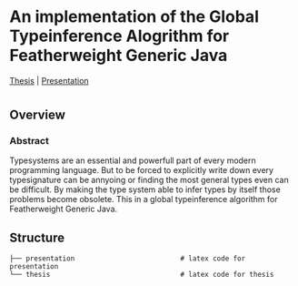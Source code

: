 # An implementation of the Global Typeinference Alogrithm for Featherweight Generic Java

[Thesis](https://mari-w.github.io/System-Fo/thesis/thesis.pdf) | [Presentation](https://mari-w.github.io/System-Fo/presentation/presentation.pdf)

#

## Overview

### Abstract

Typesystems are an essential and powerfull part of every modern programming language.
But to be forced to explicitly write down every typesignature can be annyoing or
finding the most general types even can be difficult.
By making the type system able to infer types by itself those problems become obsolete.
This in a global typeinference algorithm for Featherweight Generic Java.

## Structure

```
├── presentation                          # latex code for presentation
└── thesis                                # latex code for thesis
```
